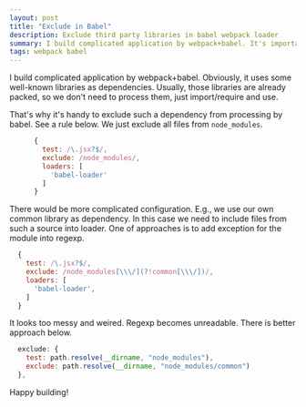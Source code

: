 ```yaml
---
layout: post
title: "Exclude in Babel"
description: Exclude third party libraries in babel webpack loader
summary: I build complicated application by webpack+babel. It's important to exclude third party libraries loaded from node_modules.
tags: webpack babel
---
```


I build complicated application by webpack+babel.
Obviously, it uses some well-known libraries as dependencies.
Usually, those libraries are already packed, so we don't need to process them,
just import/require and use.

That's why it's handy to exclude such a dependency from processing by babel.
See a rule below. We just exclude all files from `node_modules`.

```javascript
      {
        test: /\.jsx?$/,
        exclude: /node_modules/,
        loaders: [
          'babel-loader'
        ]
      }
```

There would be more complicated configuration. E.g., we use our own common library as dependency.
In this case we need to include files from such a source into loader.
One of approaches is to add exception for the module into regexp.

```javascript
  {
    test: /\.jsx?$/,
    exclude: /node_modules[\\\/](?!common[\\\/])/,
    loaders: [
      'babel-loader',
    ]
  }
```

It looks too messy and weired. Regexp becomes unreadable.
There is better approach below.

```javascript
  exclude: {
    test: path.resolve(__dirname, "node_modules"),
    exclude: path.resolve(__dirname, "node_modules/common")
  },
```

Happy building!